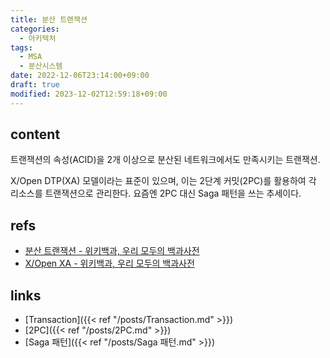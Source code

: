 ```yaml
---
title: 분산 트랜잭션
categories:
  - 아키텍처
tags:
  - MSA
  - 분산시스템
date: 2022-12-06T23:14:00+09:00
draft: true
modified: 2023-12-02T12:59:18+09:00
---
```


## content
트랜잭션의 속성(ACID)을 2개 이상으로 분산된 네트워크에서도 만족시키는 트랜잭션.

X/Open DTP(XA) 모델이라는 표준이 있으며, 이는 2단계 커밋(2PC)를 활용하여 각 리소스를 트랜잭션으로 관리한다.
요즘엔 2PC 대신 Saga 패턴을 쓰는 추세이다.


## refs
- [분산 트랜잭션 - 위키백과, 우리 모두의 백과사전](https://ko.wikipedia.org/wiki/%EB%B6%84%EC%82%B0_%ED%8A%B8%EB%9E%9C%EC%9E%AD%EC%85%98)
- [X/Open XA - 위키백과, 우리 모두의 백과사전](https://ko.wikipedia.org/wiki/X/Open_XA)


## links
- [Transaction]({{< ref "/posts/Transaction.md" >}})
- [2PC]({{< ref "/posts/2PC.md" >}})
- [Saga 패턴]({{< ref "/posts/Saga 패턴.md" >}})
